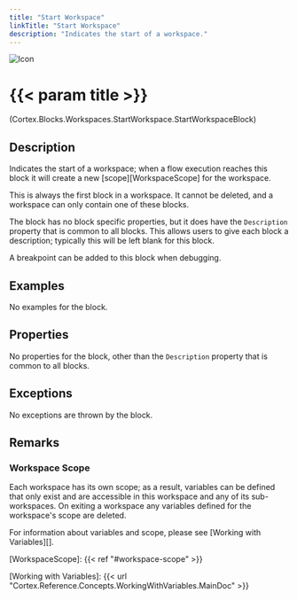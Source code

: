 ```yaml
---
title: "Start Workspace"
linkTitle: "Start Workspace"
description: "Indicates the start of a workspace."
---
```


![Icon](/blocks/workspaces-start-workspace-block-icon.png)

# {{< param title >}}

<p class="namespace">(Cortex.Blocks.Workspaces.StartWorkspace.StartWorkspaceBlock)</p>

## Description

Indicates the start of a workspace; when a flow execution reaches this block it will create a new [scope][WorkspaceScope] for the workspace.

This is always the first block in a workspace. It cannot be deleted, and a workspace can only contain one of these blocks.

The block has no block specific properties, but it does have the `Description` property that is common to all blocks. This allows users to give each block a description; typically this will be left blank for this block.

A breakpoint can be added to this block when debugging.

## Examples

No examples for the block.

## Properties

No properties for the block, other than the `Description` property that is common to all blocks.

## Exceptions

No exceptions are thrown by the block.

## Remarks

### Workspace Scope

Each workspace has its own scope; as a result, variables can be defined that only exist and are accessible in this workspace and any of its sub-workspaces. On exiting a workspace any variables defined for the workspace's scope are deleted.

For information about variables and scope, please see [Working with Variables][].

[WorkspaceScope]: {{< ref "#workspace-scope" >}}

[Working with Variables]: {{< url "Cortex.Reference.Concepts.WorkingWithVariables.MainDoc" >}}
